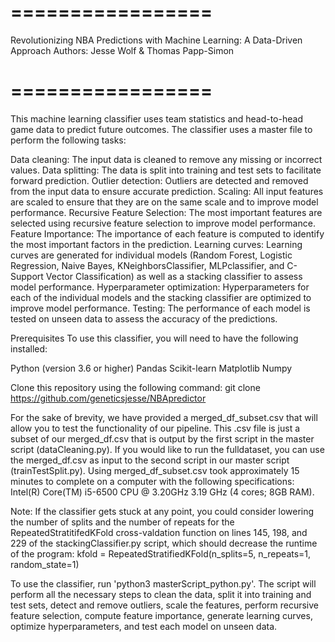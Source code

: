 # ================= #
Revolutionizing NBA Predictions with Machine Learning: A Data-Driven Approach
Authors: Jesse Wolf & Thomas Papp-Simon
# ================= #

This machine learning classifier uses team statistics and head-to-head game data to predict future outcomes. The classifier uses a master file to perform the following tasks:

Data cleaning: The input data is cleaned to remove any missing or incorrect values.
Data splitting: The data is split into training and test sets to facilitate forward prediction.
Outlier detection: Outliers are detected and removed from the input data to ensure accurate prediction.
Scaling: All input features are scaled to ensure that they are on the same scale and to improve model performance.
Recursive Feature Selection: The most important features are selected using recursive feature selection to improve model performance.
Feature Importance: The importance of each feature is computed to identify the most important factors in the prediction.
Learning curves: Learning curves are generated for individual models (Random Forest, Logistic Regression, Naive Bayes, KNeighborsClassifier, MLPclassifier, and C-Support Vector Classification) as well as a stacking classifier to assess model performance.
Hyperparameter optimization: Hyperparameters for each of the individual models and the stacking classifier are optimized to improve model performance.
Testing: The performance of each model is tested on unseen data to assess the accuracy of the predictions.

Prerequisites
To use this classifier, you will need to have the following installed:

Python (version 3.6 or higher)
Pandas
Scikit-learn
Matplotlib
Numpy

Clone this repository using the following command:
git clone https://github.com/geneticsjesse/NBApredictor

For the sake of brevity, we have provided a merged_df_subset.csv that will allow you to test the functionality of our pipeline. This .csv file is just a subset of our merged_df.csv that is output by the first script in the master script (dataCleaning.py). If you would like to run the fulldataset, you can use the merged_df.csv as input to the second script in our master script (trainTestSplit.py). Using merged_df_subset.csv took approximately 15 minutes to complete on a computer with the following specifications: Intel(R) Core(TM) i5-6500 CPU @ 3.20GHz 3.19 GHz (4 cores; 8GB RAM). 

Note: If the classifier gets stuck at any point, you could consider lowering the number of splits and the number of repeats for the RepeatedStratitifedKFold cross-valdation function on lines 145, 198, and 229 of the stackingClassifier.py script, which should decrease the runtime of the program:
    kfold = RepeatedStratifiedKFold(n_splits=5, n_repeats=1, random_state=1)

To use the classifier, run 'python3 masterScript_python.py'. The script will perform all the necessary steps to clean the data, split it into training and test sets, detect and remove outliers, scale the features, perform recursive feature selection, compute feature importance, generate learning curves, optimize hyperparameters, and test each model on unseen data.
